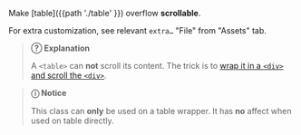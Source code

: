 Make [table]({{path './table' }}) overflow <strong>scrollable</strong>.

For extra customization, see relevant <code>extra…</code> "File" from "Assets" tab.

> **?&#x20DD; Explanation**
>
> A `<table>` can **not** scroll its content. The trick is to [wrap it in a `<div>` and scroll the `<div>`][source-scroll].

> **ⓘ Notice**
>
> This class can **only** be used on a table wrapper. It has **no** affect when used on table directly.

[source-scroll]: https://stackoverflow.com/a/19794391/11817077 "Stack Overflow: Horizontal scroll on overflow of table (answer)"

<script src="{{path '/assets/_utils/js/open-ext-links-in-new-window.js'}}" />
